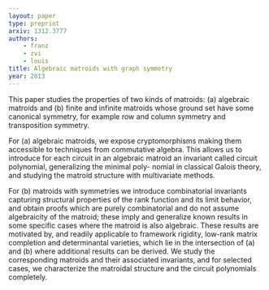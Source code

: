 ```yaml
---
layout: paper
type: preprint
arxiv: 1312.3777
authors:
    - franz
    - zvi
    - louis
title: Algebraic matroids with graph symmetry
year: 2013
---
```


This paper studies the properties of two kinds of matroids: (a) algebraic matroids and
(b) finite and infinite matroids whose ground set have some canonical symmetry, for
example row and column symmetry and transposition symmetry.

For (a) algebraic matroids, we expose cryptomorphisms making them accessible to
techniques from commutative algebra. This allows us to introduce for each circuit in an
algebraic matroid an invariant called circuit polynomial, generalizing the minimal poly-
nomial in classical Galois theory, and studying the matroid structure with multivariate
methods.

For (b) matroids with symmetries we introduce combinatorial invariants capturing
structural properties of the rank function and its limit behavior, and obtain proofs
which are purely combinatorial and do not assume algebraicity of the matroid; these imply
and generalize known results in some specific cases where the matroid is also algebraic.
These results are motivated by, and readily applicable to framework rigidity, low-rank
matrix completion and determinantal varieties, which lie in the intersection of (a) and
(b) where additional results can be derived. We study the corresponding matroids and
their associated invariants, and for selected cases, we characterize the matroidal
structure and the circuit polynomials completely.
